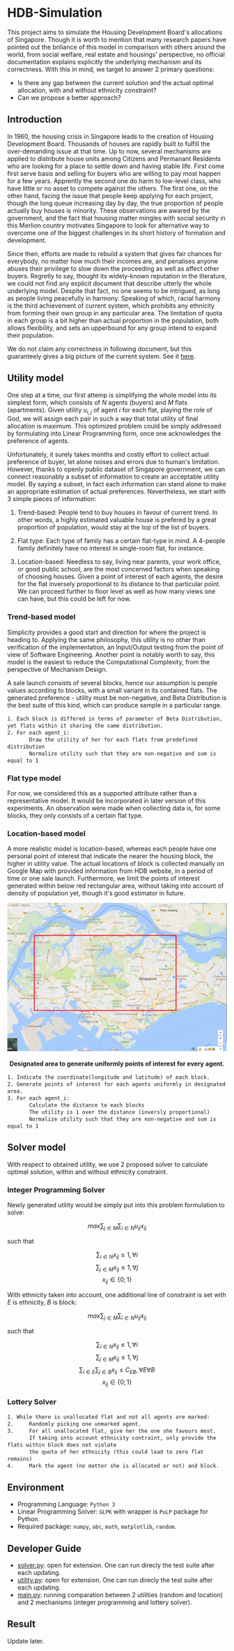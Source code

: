 # HDB-Simulation

This project aims to simulate the Housing Development Board's allocations of Singapore. Though it is worth to mention that many research papers have pointed out the briliance of this model in comparison with others around the world, from social welfare, real estate and housings' perspective, no official documentation explains explicitly the underlying mechanism and its correctness. With this in mind, we target to answer 2 primary questions:
* Is there any gap between the current solution and the actual optimal allocation, with and without ethnicity constraint?
* Can we propose a better approach?

## Introduction

In 1960, the housing crisis in Singapore leads to the creation of Housing Development Board. Thousands of houses are rapidly built to fulfill the over-demanding issue at that time. Up to now, several mechanisms are applied to distribute house units among Citizens and Permanant Residents who are looking for a place to settle down and having stable life. First come first serve basis and selling for buyers who are willing to pay most happen for a few years. Apprently the second one do harm to low-level class, who have little or no asset to compete against the others. The first one, on the other hand, facing the issue that people keep applying for each project, though the long queue increasing day by day, the true proportion of people actually buy houses is minority. These observations are awared by the government, and the fact that housing matter mingles with social security in this Merlion country motivates Singapore to look for alternative way to overcome one of the biggest challenges in its short history of formation and development.

Since then, efforts are made to rebuild a system that gives fair chances for everybody, no matter how much their incomes are, and penalises anyone abuses their privilege to slow down the proceeding as well as affect other buyers. Regretly to say, thought its widely-known reputation in the literature, we could not find any explicit document that describe utterly the whole underlying model. Despite that fact, no one seems to be intrigued, as long as people living peacefully in harmony. Speaking of which, racial harmony is the third achievement of current system, which prohibits any ethnicity from forming their own group in any particular area. The limitation of quota in each group is a bit higher than actual proportion in the population, both allows flexibility, and sets an upperbound for any group intend to expand their population. 

We do not claim any correctness in following document, but this guaranteely gives a big picture of the current system. See it [here](HDB_Mechanism.pptx). 

## Utility model

One step at a time, our first attemp is simplifying the whole model into its simplest form, which consists of $N$ agents (buyers) and $M$ flats (apartments). Given utility $u_{i, j}$ of agent $i$ for each flat, playing the role of God, we will assign each pair in such a way that total utility of final allocation is maximum. This optimized problem could be simply addressed by formulating into Linear Programming form, once one acknowledges the preference of agents.

Unfortunately, it surely takes months and costly effort to collect actual preference of buyer, let alone noises and errors due to human's limitation. However, thanks to openly public dataset of Singapore government, we can connect reasonably a subset of information to create an acceptable utility model. By saying a subset, in fact each information can stand alone to make an appropriate estimation of actual preferences. Nevertheless, we start with 3 simple pieces of information:

1. Trend-based: People tend to buy houses in favour of current trend. In other words, a highly estimated valuable house is prefered by a great proportion of population, would stay at the top of the list of buyers.

2. Flat type: Each type of family has a certain flat-type in mind. A 4-people family definitely have no interest in single-room flat, for instance.

3. Location-based: Needless to say, living near parents, your work office, or good public school, are the most concerned factors when speaking of choosing houses. Given a point of interest of each agents, the desire for the flat inversely proportional to its distance to that particular point. We can proceed further to floor level as well as how many views one can have, but this could be left for now.


### Trend-based model

Simplicity provides a good start and direction for where the project is heading to. Applying the same philosophy, this utility is no other than verification of the implementation, an Input/Output testing from the point of view of Software Engineering. Another point is notably worth to say, this model is the easiest to reduce the Computational Complexity, from the perspective of Mechanism Design.

A sale launch consists of several blocks, hence our assumption is people values according to blocks, with a small variant in its contained flats. The generated preference - utility must be non-negative, and Beta Distribution is the best suite of this kind, which can produce sample in a particular range.

~~~
1. Each block is differed in terms of parameter of Beta Distribution, yet flats within it sharing the same distribution. 
2. For each agent_i:
       Draw the utility of her for each flats from predefined distribution
       Normalize utility such that they are non-negative and sum is equal to 1
~~~

### Flat type model

For now, we considered this as a supported attribute rather than a representative model. It would be incorporated in later version of this experiments. An observation were made when collecting data is, for some blocks, they only consists of a certain flat type.

### Location-based model

A more realistic model is location-based, whereas each people have one personal point of interest that indicate the nearer the housing block, the higher in utility value. The actual locations of block is collected manually on Google Map with provided information from HDB website, in a period of time or one sale launch. Furthermore, we limit the points of interest generated within below red rectangular area, without taking into account of density of population yet, though it's good estimator in future.

<p align="center">
  <img src="../image/singapore_map.png">
  <br><br>
  <b>Designated area to generate uniformly points of interest for every agent.</b><br>
</p>

~~~
1. Indicate the coordinate(longitude and latitude) of each block.
2. Generate points of interest for each agents uniformly in designated area.
3. For each agent_i:
       Calculate the distance to each blocks
       The utility is 1 over the distance (inversly proportional)
       Normalize utility such that they are non-negative and sum is equal to 1
~~~

## Solver model

With respect to obtained utility, we use 2 proposed solver to calculate optimal solution, within and without ethnicity constraint. 

### Integer Programming Solver

Newly generated utility would be simply put into this problem formulation to solve:

$$max \sum_{j \in M} \sum_{i \in N} u_{ij}x_{ij}$$

such that

$$\sum_{i \in N} x_{ij} \leq 1, \forall i$$
$$\sum_{j \in M} x_{ij} \leq 1, \forall j$$
$$x_{ij} \in \{0; 1\}$$


With ethnicity taken into account, one additional line of constraint is set with $E$ is ethnicity, $B$ is block:

$$max \sum_{j \in M} \sum_{i \in N} u_{ij}x_{ij}$$

such that

$$\sum_{i \in N} x_{ij} \leq 1, \forall i$$
$$\sum_{j \in M} x_{ij} \leq 1, \forall j$$
$$\sum_{i \in E} \sum_{j \in B} x_{ij} \leq C_{EB}, \forall E \forall B$$
$$x_{ij} \in \{0; 1\}$$

### Lottery Solver

~~~
1. While there is unallocated flat and not all agents are marked:
2.     Randomly picking one unmarked agent.
3.     For all unallocated flat, give her the one she favours most.
       If taking into account ethnicity contraint, only provide the flats within block does not violate 
       the quota of her ethnicity (this could lead to zero flat remains)
4.     Mark the agent (no matter she is allocated or not) and block.
~~~

## Environment

* Programming Language: ``Python 3``
* Linear Programming Solver: ``GLPK`` with wrapper is ``PuLP`` package for Python.
* Required package: ``numpy``, ``abc``, ``math``, ``matplotlib``, ``random``.

## Developer Guide

* [solver.py](../source/solver.py): open for extension. One can run direcly the test suite after each updating.
* [utility.py](../source/utility.py): open for extension. One can run direcly the test suite after each updating.
* [main.py](../source/main.py): running comparation between 2 utilities (random and location) and 2 mechanisms (integer programming and lottery solver).

## Result

Update later.